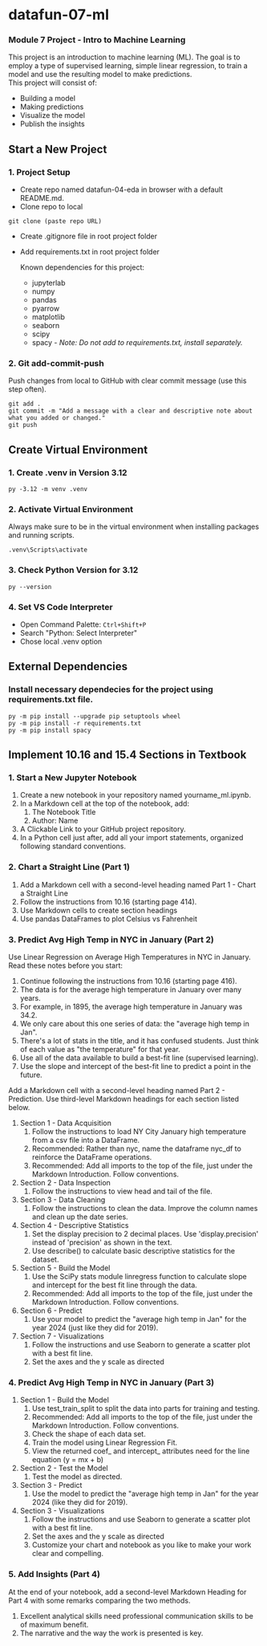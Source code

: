 # datafun-07-ml
### Module 7 Project - Intro to Machine Learning
This project is an introduction to machine learning (ML). The goal is to employ a type of supervised learning, simple linear regression, to train a model and use the resulting model to make predictions.  
This project will consist of:
* Building a model
* Making predictions
* Visualize the model
* Publish the insights

## Start a New Project
### 1. Project Setup  
* Create repo named datafun-04-eda in browser with a default README.md.  
* Clone repo to local  
```
git clone (paste repo URL)
```
* Create .gitignore file in root project folder  
 
* Add requirements.txt in root project folder  

    Known dependencies for this project:  
    * jupyterlab
    * numpy
    * pandas
    * pyarrow
    * matplotlib
    * seaborn
    * scipy
    * spacy *- Note: Do not add to requirements.txt, install separately.*
 
### 2. Git add-commit-push  
Push changes from local to GitHub with clear commit message (use this step often).  
```
git add .
git commit -m "Add a message with a clear and descriptive note about what you added or changed."
git push
```

## Create Virtual Environment  
### 1. Create .venv in Version 3.12  
```
py -3.12 -m venv .venv
```
### 2. Activate Virtual Environment  
Always make sure to be in the virtual environment when installing packages and running scripts.  
```
.venv\Scripts\activate
```
### 3. Check Python Version for 3.12
```
py --version
```
### 4. Set VS Code Interpreter
* Open Command Palette: `Ctrl+Shift+P`
* Search "Python: Select Interpreter"
* Chose local .venv option  

## External Dependencies 
### Install necessary dependecies for the project using requirements.txt file.  

```
py -m pip install --upgrade pip setuptools wheel
py -m pip install -r requirements.txt
py -m pip install spacy
```

## Implement 10.16 and 15.4 Sections in Textbook
### 1. Start a New Jupyter Notebook
1. Create a new notebook in your repository named yourname_ml.ipynb.
2. In a Markdown cell at the top of the notebook, add:
    1. The Notebook Title
    2. Author: Name
3. A Clickable Link to your GitHub project repository.
4. In a Python cell just after, add all your import statements, organized following standard conventions. 

### 2. Chart a Straight Line (Part 1)
1. Add a Markdown cell with a second-level heading named Part 1 - Chart a Straight Line
2. Follow the instructions from 10.16 (starting page 414).
3. Use Markdown cells to create section headings
4. Use pandas DataFrames to plot Celsius vs Fahrenheit 

### 3. Predict Avg High Temp in NYC in January (Part 2)
Use Linear Regression on Average High Temperatures in NYC in January. Read these notes before you start:

1. Continue following the instructions from 10.16 (starting page 416).
2. The data is for the average high temperature in January over many years.
3. For example, in 1895, the average high temperature in January was 34.2.
4. We only care about this one series of data: the "average high temp in Jan".
5. There's a lot of stats in the title, and it has confused students. Just think of each value as "the temperature" for that year.
6. Use all of the data available to build a best-fit line (supervised learning). 
7. Use the slope and intercept of the best-fit line to predict a point in the future.

Add a Markdown cell with a second-level heading named Part 2 - Prediction. Use third-level Markdown headings for each section listed below.

1. Section 1 - Data Acquisition
    1. Follow the instructions to load NY City January high temperature from a csv file into a DataFrame.
    2. Recommended: Rather than nyc, name the dataframe nyc_df to reinforce the DataFrame operations.
    3. Recommended: Add all imports to the top of the file, just under the Markdown Introduction. Follow conventions. 
2. Section 2 - Data Inspection
    1. Follow the instructions to view head and tail of the file. 
3. Section 3 - Data Cleaning
    1. Follow the instructions to clean the data. Improve the column names and clean up the date series. 
4. Section 4 - Descriptive Statistics
    1. Set the display precision to 2 decimal places. Use 'display.precision' instead of 'precision' as shown in the text.
    2. Use describe() to calculate basic descriptive statistics for the dataset. 
5. Section 5 - Build the Model
    1. Use the SciPy stats module linregress function to calculate slope and intercept for the best fit line through the data.
    2. Recommended: Add all imports to the top of the file, just under the Markdown Introduction. Follow conventions. 
6. Section 6 - Predict
    1. Use your model to predict the "average high temp in Jan" for the year 2024 (just like they did for 2019).
7. Section 7 - Visualizations
    1. Follow the instructions and use Seaborn to generate a scatter plot with a best fit line.
    2. Set the axes and the y scale as directed

### 4. Predict Avg High Temp in NYC in January (Part 3)
1. Section 1 - Build the Model
    1. Use test_train_split to split the data into parts for training and testing.
    2. Recommended: Add all imports to the top of the file, just under the Markdown Introduction. Follow conventions. 
    3. Check the shape of each data set.
    4. Train the model using Linear Regression Fit. 
    5. View the returned coef_ and intercept_  attributes need for the line equation (y = mx + b)
2. Section 2 - Test the Model
    1. Test the model as directed.
3. Section 3 - Predict 
    1. Use the model to predict the "average high temp in Jan" for the year 2024 (like they did for 2019).
4. Section 3 - Visualizations
    1. Follow the instructions and use Seaborn to generate a scatter plot with a best fit line.
    2. Set the axes and the y scale as directed
    3. Customize your chart and notebook as you like to make your work clear and compelling.

### 5. Add Insights (Part 4)
At the end of your notebook, add a second-level Markdown Heading for Part 4 with some remarks comparing the two methods.

1. Excellent analytical skills need professional communication skills to be of maximum benefit. 
2. The narrative and the way the work is presented is key. 